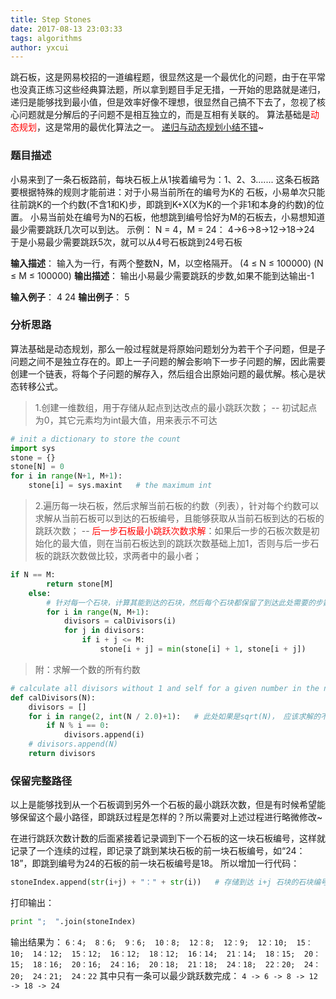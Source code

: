 ```yaml
---
title: Step Stones
date: 2017-08-13 23:03:33
tags: algorithms
author: yxcui
---
```


跳石板，这是网易校招的一道编程题，很显然这是一个最优化的问题，由于在平常也没真正练习这些经典算法题，所以拿到题目手足无措，一开始的思路就是递归，递归是能够找到最小值，但是效率好像不理想，很显然自己搞不下去了，忽视了核心问题就是分解后的子问题不是相互独立的，而是互相有关联的。
算法基础是<font color="red">动态规划</font>，这是常用的最优化算法之一。
[递归与动态规划小结不错](http://blog.csdn.net/deepit/article/details/6530282)~

### 题目描述
小易来到了一条石板路前，每块石板上从1挨着编号为：1、2、3.......
这条石板路要根据特殊的规则才能前进：对于小易当前所在的编号为K的 石板，小易单次只能往前跳K的一个约数(不含1和K)步，即跳到K+X(X为K的一个非1和本身的约数)的位置。 小易当前处在编号为N的石板，他想跳到编号恰好为M的石板去，小易想知道最少需要跳跃几次可以到达。
示例：
N = 4，M = 24：
4->6->8->12->18->24
于是小易最少需要跳跃5次，就可以从4号石板跳到24号石板 

**输入描述**：
输入为一行，有两个整数N，M，以空格隔开。
(4 ≤ N ≤ 100000)
(N ≤ M ≤ 100000)
**输出描述**：
输出小易最少需要跳跃的步数,如果不能到达输出-1

**输入例子**：
4 24
**输出例子**：
5

### 分析思路
算法基础是动态规划，那么一般过程就是将原始问题划分为若干个子问题，但是子问题之间不是独立存在的。即上一子问题的解会影响下一步子问题的解，因此需要创建一个链表，将每个子问题的解存入，然后组合出原始问题的最优解。核心是状态转移公式。

> 1.创建一维数组，用于存储从起点到达改点的最小跳跃次数；
    -- 初试起点为0，其它元素均为int最大值，用来表示不可达
    
```python
# init a dictionary to store the count
import sys
stone = {}
stone[N] = 0
for i in range(N+1, M+1):
    stone[i] = sys.maxint   # the maximum int
```

> 2.遍历每一块石板，然后求解当前石板的约数（列表），针对每个约数可以求解从当前石板可以到达的石板编号，且能够获取从当前石板到达的石板的跳跃次数；
    -- <font color='red'>后一步石板最小跳跃次数求解</font>：如果后一步的石板次数是初始化的最大值，则在当前石板达到的跳跃次数基础上加1，否则与后一步石板的跳跃次数做比较，求两者中的最小者；
```python
if N == M:
        return stone[M]
    else:
        # 针对每一个石块，计算其能到达的石块，然后每个石块都保留了到达此处需要的步数，每次遍历都保留最小值，即最少需要的步数
        for i in range(N, M+1):
            divisors = calDivisors(i)
            for j in divisors:
                if i + j <= M:
                    stone[i + j] = min(stone[i] + 1, stone[i + j])
```

> 附：求解一个数的所有约数
```python
# calculate all divisors without 1 and self for a given number in the natural range
def calDivisors(N):
    divisors = []
    for i in range(2, int(N / 2.0)+1):   # 此处如果是sqrt(N)， 应该求解的不是所有约数？
        if N % i == 0:
            divisors.append(i)
    # divisors.append(N)
    return divisors
```

### 保留完整路径
以上是能够找到从一个石板调到另外一个石板的最小跳跃次数，但是有时候希望能够保留这个最小路径，即跳跃过程是怎样的？所以需要对上述过程进行略微修改~

在进行跳跃次数计数的后面紧接着记录调到下一个石板的这一块石板编号，这样就记录了一个连续的过程，即记录了跳到某块石板的前一块石板编号，如“24：18”，即跳到编号为24的石板的前一块石板编号是18。
所以增加一行代码：
```python
stoneIndex.append(str(i+j) + "：" + str(i))   # 存储到达 i+j 石块的石块编号
```
打印输出：
```python
print ";  ".join(stoneIndex)
```
输出结果为：
`6：4;  8：6;  9：6;  10：8;  12：8;  12：9;  12：10;  15：10;  14：12;  15：12;  16：12;  18：12;  16：14;  21：14;  18：15;  20：15;  18：16;  20：16;  24：16;  20：18;  21：18;  24：18;  22：20;  24：20;  24：21;  24：22`
其中只有一条可以最少跳跃数完成：
`4 -> 6 -> 8 -> 12 -> 18 -> 24`
